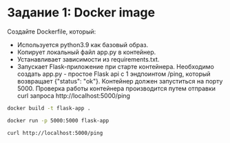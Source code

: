 # Задание 1: Docker image
Создайте Dockerfile, который:
- Используется python3.9 как базовый образ.
- Копирует локальный файл app.py в контейнер.
- Устанавливает зависимости из requirements.txt.
- Запускает Flask-приложение при старте контейнера.
Необходимо создать app.py - простое Flask api с 1 эндпоинтом /ping, который возвращает {"status":
"ok"}.
Контейнер должен запуститься на порту 5000. Проверка работы контейнера производится путем
отправки curl запроса http://localhost:5000/ping

``` sh
docker build -t flask-app .

docker run -p 5000:5000 flask-app

curl http://localhost:5000/ping
```
